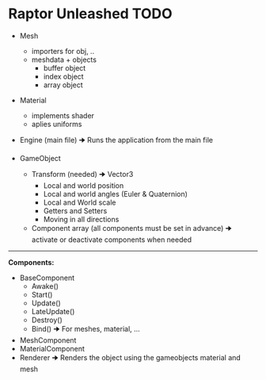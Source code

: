 # Raptor Unleashed TODO

- Mesh
    - importers for obj, ..
    - meshdata + objects
        - buffer object
        - index object
        - array object
          
- Material
    - implements shader
    - aplies uniforms

- Engine (main file) 
    🠊 Runs the application from the main file

- GameObject
    - Transform (needed) 🠊 Vector3
        - Local and world position
        - Local and world angles (Euler & Quaternion)
        - Local and World scale
        + Getters and Setters
        + Moving in all directions
    - Component array (all components must be set in advance) 🠊 activate or deactivate components when needed

---
**Components:**
- BaseComponent
  - Awake()
  - Start()
  - Update()
  - LateUpdate()
  - Destroy()
  - Bind() 🠊 For meshes, material, ...
- MeshComponent
- MaterialComponent
- Renderer 🠊 Renders the object using the gameobjects material and mesh
